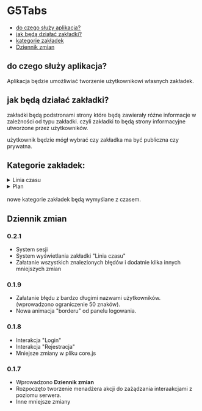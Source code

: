 # G5Tabs
* [do czego służy aplikacja?](#do-czego-służy-aplikacja)
* [jak będą działać zakładki?](#jak-będą-działać-zakładki)
* [kategorie zakładek](#kategorie-zakładek)
* [Dziennik zmian](#dziennik-zmian)

## do czego służy aplikacja?
Aplikacja będzie umożliwiać tworzenie użytkownikowi własnych zakładek.

## jak będą działać zakładki?
zakładki będą podstronami strony które będą zawierały różne informacje w zależności od typu zakładki. czyli zakładki to będą strony informacyjne utworzone przez użytkowników.

użytkownik będzie mógł wybrać czy zakładka ma być publiczna czy prywatna.

## Kategorie zakładek: 
<details>
<summary>Linia czasu</summary>
użytkownik w lini czasu mógłby  dodawać co się stało lub stanie w danym dniu. a następnie strona by generowała linie na środku ekranu a na górze lub dole generowała by pojemniki z informacjami umieszczonymi przez użytkownika.
</details>
<details>
<summary>Plan</summary>
użytkownik w planie może dodawać jakie ma plany na przyszłość. strona będzie wyświetlała liste z odliczaniem do każdego poszczególnego planu na przyszłość.
</details>
<br/>
nowe kategorie zakładek będą wymyślane z czasem. 

## Dziennik zmian

### 0.2.1
+ System sesji
+ System wyświetlania zakładki "Linia czasu"
+ Załatanie wszystkich znalezionych błędów i dodatnie kilka innych mniejszych zmian

### 0.1.9
+ Załatanie błędu z bardzo długimi nazwami użytkowników. (wprowadzono ograniczenie 50 znaków).
+ Nowa animacja "borderu" od panelu logowania.

### 0.1.8
+ Interakcja "Login"
+ Interakcja "Rejestracja"
+ Mniejsze zmiany w pliku core.js

### 0.1.7
+ Wprowadzono **Dziennik zmian**
+ Rozpoczęto tworzenie menadżera akcji do zażądzania interaakcjami z poziomu serwera.
+ Inne mniejsze zmiany